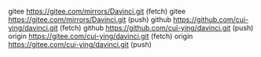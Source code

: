 gitee   https://gitee.com/mirrors/Davinci.git (fetch)
gitee   https://gitee.com/mirrors/Davinci.git (push)
github  https://github.com/cui-ying/davinci.git (fetch)
github  https://github.com/cui-ying/davinci.git (push)
origin  https://gitee.com/cui-ying/davinci.git (fetch)
origin  https://gitee.com/cui-ying/davinci.git (push)
